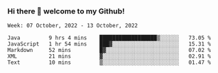 ### Hi there 👋 welcome to my Github! 

<!--START_SECTION:waka-->
```text
Week: 07 October, 2022 - 13 October, 2022

Java         9 hrs 4 mins    ██████████████████▒░░░░░░   73.05 % 
JavaScript   1 hr 54 mins    ███▓░░░░░░░░░░░░░░░░░░░░░   15.31 % 
Markdown     52 mins         █▓░░░░░░░░░░░░░░░░░░░░░░░   07.02 % 
XML          21 mins         ▓░░░░░░░░░░░░░░░░░░░░░░░░   02.91 % 
Text         10 mins         ▒░░░░░░░░░░░░░░░░░░░░░░░░   01.47 % 
```
<!--END_SECTION:waka-->
